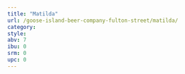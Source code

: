 ```yaml
---
title: "Matilda"
url: /goose-island-beer-company-fulton-street/matilda/
category: 
style: 
abv: 7
ibu: 0
srm: 0
upc: 0
---
```


